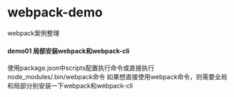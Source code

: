 # webpack-demo
webpack案例整理
#### demo01 局部安装webpack和webpack-cli
使用package.json中scripts配置执行命令或直接执行node_modules/.bin/webpack命令
如果想直接使用webpack命令，则需要全局和局部分别安装一下webpack和webpack-cli

